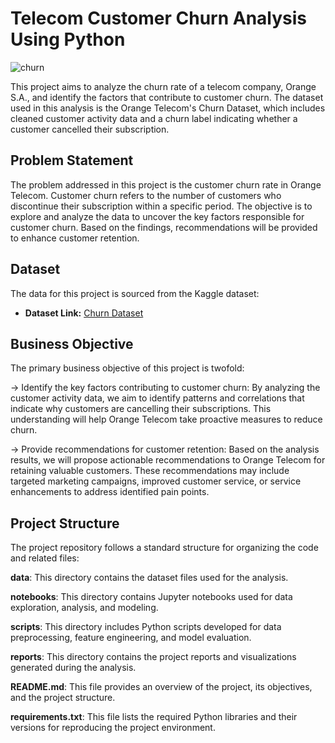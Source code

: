 # Telecom Customer Churn Analysis Using Python
![churn](https://github.com/data-enthusiast-shubhs/Python_Project/assets/115934788/75dfc32f-a65c-4761-b261-a00341584049)

This project aims to analyze the churn rate of a telecom company, Orange S.A., and identify the factors that contribute to customer churn. The dataset used in this analysis is the Orange Telecom's Churn Dataset, which includes cleaned customer activity data and a churn label indicating whether a customer cancelled their subscription.

## Problem Statement  
The problem addressed in this project is the customer churn rate in Orange Telecom. Customer churn refers to the number of customers who discontinue their subscription within a specific period. The objective is to explore and analyze the data to uncover the key factors responsible for customer churn. Based on the findings, recommendations will be provided to enhance customer retention.

## Dataset
The data for this project is sourced from the Kaggle dataset:

- **Dataset Link:** [Churn Dataset](https://www.kaggle.com/datasets/mnassrib/telecom-churn-datasets?resource=download)

## Business Objective
The primary business objective of this project is twofold:

-> Identify the key factors contributing to customer churn: By analyzing the customer activity data, we aim to identify patterns and correlations that indicate why customers are cancelling their subscriptions. This understanding will help Orange Telecom take proactive measures to reduce churn.

-> Provide recommendations for customer retention: Based on the analysis results, we will propose actionable recommendations to Orange Telecom for retaining valuable customers. These recommendations may include targeted marketing campaigns, improved customer service, or service enhancements to address identified pain points.

## Project Structure
The project repository follows a standard structure for organizing the code and related files:

**data**: This directory contains the dataset files used for the analysis.

**notebooks**: This directory contains Jupyter notebooks used for data exploration, analysis, and modeling.

**scripts**: This directory includes Python scripts developed for data preprocessing, feature engineering, and model evaluation.

**reports**: This directory contains the project reports and visualizations generated during the analysis.

**README.md**: This file provides an overview of the project, its objectives, and the project structure.

**requirements.txt**: This file lists the required Python libraries and their versions for reproducing the project environment.
